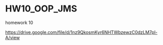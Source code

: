 # HW10_OOP_JMS
homework 10

https://drive.google.com/file/d/1nz9QkosmKyr6NHTWbzewzC0dzLM7pl-A/view 
